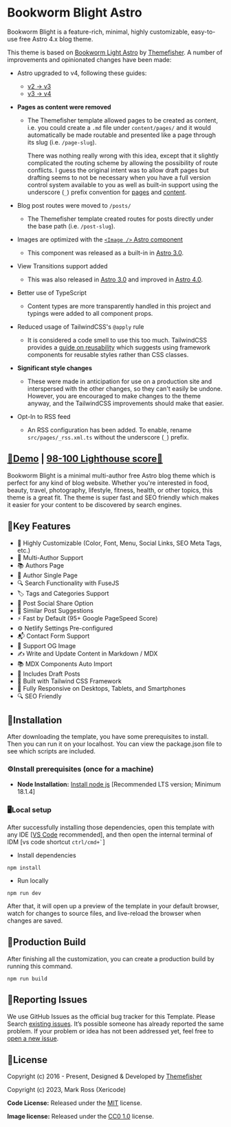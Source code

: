 # Bookworm Blight Astro

Bookworm Blight is a feature-rich, minimal, highly customizable, easy-to-use free Astro 4.x blog theme.

This theme is based on [Bookworm Light Astro](https://github.com/themefisher/bookworm-light-astro) by [Themefisher](https://themefisher.com). A number of improvements and opinionated changes have been made:

* Astro upgraded to v4, following these guides:
  * [v2 -> v3](https://docs.astro.build/en/guides/upgrade-to/v3/)
  * [v3 -> v4](https://docs.astro.build/en/guides/upgrade-to/v4/)

* **Pages as content were removed**
  * The Themefisher template allowed pages to be created as content, i.e. you could create a `.md` file under `content/pages/` and it would automatically be made routable and presented like a page through its slug (i.e. `/page-slug`).

    There was nothing really wrong with this idea, except that it slightly complicated the routing scheme by allowing the possibility of route conflicts. I guess the original intent was to allow draft pages but drafting seems to not be necessary when you have a full version control system available to you as well as built-in support using the underscore (`_`) prefix convention for [pages](https://docs.astro.build/en/core-concepts/routing/#excluding-pages) and [content](https://docs.astro.build/en/guides/content-collections/#what-are-content-collections).

* Blog post routes were moved to `/posts/`
  * The Themefisher template created routes for posts directly under the base path (i.e. `/post-slug`).

* Images are optimized with the [`<Image />` Astro component](https://docs.astro.build/en/guides/images/#image--astroassets)
  * This component was released as a built-in in [Astro 3.0](https://astro.build/blog/astro-3/).

* View Transitions support added
  * This was also released in [Astro 3.0](https://astro.build/blog/astro-3/) and improved in [Astro 4.0](https://astro.build/blog/astro-4/#new-view-transition-apis).

* Better use of TypeScript
  * Content types are more transparently handled in this project and typings were added to all component props.

* Reduced usage of TailwindCSS's `@apply` rule
  * It is considered a code smell to use this too much. TailwindCSS provides a [guide on reusability](https://tailwindcss.com/docs/reusing-styles) which suggests using framework components for reusable styles rather than CSS classes.

* **Significant style changes**
  * These were made in anticipation for use on a production site and interspersed with the other changes, so they can't easily be undone. However, you are encouraged to make changes to the theme anyway, and the TailwindCSS improvements should make that easier.

* Opt-In to RSS feed
  * An RSS configuration has been added. To enable, rename `src/pages/_rss.xml.ts` without the underscore (`_`) prefix.

## [👀Demo](https://bookworm-blight-astro.app.xericode.dev/) | [98-100 Lighthouse score🚀](https://pagespeed.web.dev/analysis/https-bookworm-blight-astro-app-xericode-dev/bj58dxjb2k?form_factor=desktop)

Bookworm Blight is a minimal multi-author free Astro blog theme which is perfect for any kind of blog website. Whether you're interested in food, beauty, travel, photography, lifestyle, fitness, health, or other topics, this theme is a great fit. The theme is super fast and SEO friendly which makes it easier for your content to be discovered by search engines.

## 🔑Key Features

- 🎨 Highly Customizable (Color, Font, Menu, Social Links, SEO Meta Tags, etc.)
- 👥 Multi-Author Support
- 📚 Authors Page
- 👤 Author Single Page
- 🔍 Search Functionality with FuseJS
- 🏷️ Tags and Categories Support
- 📲 Post Social Share Option
- 🔗 Similar Post Suggestions
- ⚡ Fast by Default (95+ Google PageSpeed Score)
- ⚙️ Netlify Settings Pre-configured
- 📬 Contact Form Support
- 🌅 Support OG Image
- ✍️ Write and Update Content in Markdown / MDX
- 📚 MDX Components Auto Import
- 📝 Includes Draft Posts
- 🚀 Built with Tailwind CSS Framework
- 📱 Fully Responsive on Desktops, Tablets, and Smartphones
- 🔍 SEO Friendly


<!-- installation -->
## 🔧Installation

After downloading the template, you have some prerequisites to install. Then you can run it on your localhost. You can view the package.json file to see which scripts are included.

### ⚙️Install prerequisites (once for a machine)

- **Node Installation:** [Install node js](https://nodejs.org/en/download/) [Recommended LTS version; Minimum 18.1.4]

### 🖥️Local setup

After successfully installing those dependencies, open this template with any IDE [[VS Code](https://code.visualstudio.com/) recommended], and then open the internal terminal of IDM [vs code shortcut <code>ctrl/cmd+\`</code>]

- Install dependencies

```
npm install
```

- Run locally

```
npm run dev
```

After that, it will open up a preview of the template in your default browser, watch for changes to source files, and live-reload the browser when changes are saved.

## 🔨Production Build

After finishing all the customization, you can create a production build by running this command.

```
npm run build
```

<!-- reporting issue -->
## 🐞Reporting Issues

We use GitHub Issues as the official bug tracker for this Template. Please Search [existing issues](https://github.com/krazkidd/bookworm-blight-astro/issues). It’s possible someone has already reported the same problem.
If your problem or idea has not been addressed yet, feel free to [open a new issue](https://github.com/krazkidd/bookworm-blight-astro/issues).


<!-- licence -->
## 📄License

Copyright (c) 2016 - Present, Designed & Developed by [Themefisher](https://themefisher.com)

Copyright (c) 2023, Mark Ross (Xericode)

**Code License:** Released under the [MIT](https://github.com/krazkidd/bookworm-blight-astro/blob/main/LICENSE) license.

**Image license:** Released under the [CC0 1.0](https://creativecommons.org/publicdomain/zero/1.0/) license.
